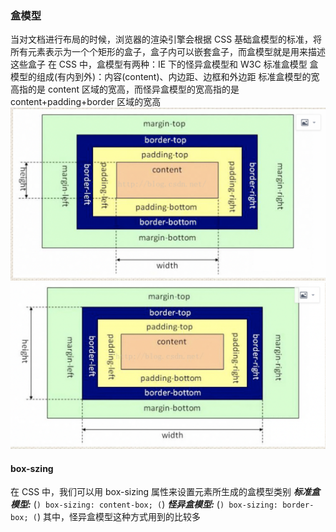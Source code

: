 ### 盒模型

当对文档进行布局的时候，浏览器的渲染引擎会根据 CSS 基础盒模型的标准，将所有元素表示为一个个矩形的盒子，盒子内可以嵌套盒子，而盒模型就是用来描述这些盒子
在 CSS 中，盒模型有两种：IE 下的怪异盒模型和 W3C 标准盒模型
盒模型的组成(有内到外)：内容(content)、内边距、边框和外边距
标准盒模型的宽高指的是 content 区域的宽高，而怪异盒模型的宽高指的是 content+padding+border 区域的宽高
![标准盒模型](./imgs/standardBox.png)
![怪异盒模型](./imgs/strangeBox.png)

#### box-szing

在 CSS 中，我们可以用 box-sizing 属性来设置元素所生成的盒模型类别
**_标准盒模型:_**
(`) box-sizing: content-box; (`)
**_怪异盒模型:_**
(`) box-sizing: border-box; (`)
其中，怪异盒模型这种方式用到的比较多
